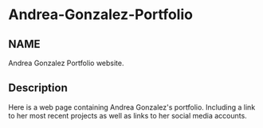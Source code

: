 # Andrea-Gonzalez-Portfolio
## NAME
Andrea Gonzalez Portfolio website.

## Description

 Here is a web page containing Andrea Gonzalez's portfolio. Including a link to her most recent projects as well as links to her social media accounts. 
